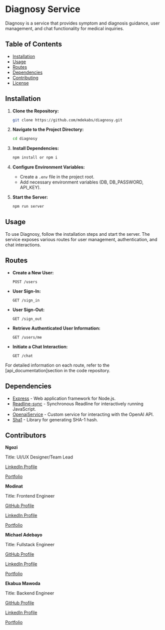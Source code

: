 
# Diagnosy Service

Diagnosy is a service that provides symptom and diagnosis guidance, user management, and chat functionality for medical inquiries.

## Table of Contents

- [Installation](#installation)
- [Usage](#usage)
- [Routes](#routes)
- [Dependencies](#dependencies)
- [Contributing](#contributing)
- [License](#license)

## Installation

1. **Clone the Repository:**
   ```bash
   git clone https://github.com/mdekabs/diagnosy.git
   ```

2. **Navigate to the Project Directory:**
   ```bash
   cd diagnosy
   ```

3. **Install Dependencies:**
   ```bash
   npm install or npm i
   ```

4. **Configure Environment Variables:**
   - Create a `.env` file in the project root.
   - Add necessary environment variables (DB, DB_PASSWORD, API_KEY).

5. **Start the Server:**
   ```bash
   npm run server
   ```

## Usage

To use Diagnosy, follow the installation steps and start the server. The service exposes various routes for user management, authentication, and chat interactions.

## Routes

- **Create a New User:**
  ```
  POST /users
  ```
  
- **User Sign-In:**
  ```
  GET /sign_in
  ```

- **User Sign-Out:**
  ```
  GET /sign_out
  ```

- **Retrieve Authenticated User Information:**
  ```
  GET /users/me
  ```

- **Initiate a Chat Interaction:**
  ```
  GET /chat
  ```

For detailed information on each route, refer to the [api_documentation]section in the code repository.

## Dependencies

- [Express](https://expressjs.com/) - Web application framework for Node.js.
- [Readline-sync](https://www.npmjs.com/package/readline-sync) - Synchronous Readline for interactively running JavaScript.
- [OpenaiService](#) - Custom service for interacting with the OpenAI API.
- [Sha1](https://www.npmjs.com/package/sha1) - Library for generating SHA-1 hash.

## Contributors
**Ngozi**

Title: UI/UX Designer/Team Lead

[LinkedIn Profile](https://www.linkedin.com/in/michael-adebayo-637507251/)

[Portfolio](https://mikerock.tech)


**Modinat**

Title: Frontend Engineer

[GitHub Profile](https://github.com/Modinat1)

[LinkedIn Profile](https://www.linkedin.com/in/michael-adebayo-637507251/)

[Portfolio](https://mikerock.tech)


**Michael Adebayo**

Title: Fullstack Engineer

[GitHub Profile](https://github.com/MikeRock51)

[LinkedIn Profile](https://www.linkedin.com/in/michael-adebayo-637507251/)

[Portfolio](https://mikerock.tech)

**Ekabua Mawoda**

Title: Backend Engineer

[GitHub Profile](github.com/mdekabs)

[LinkedIn Profile](linkedin/in/emawoda)

[Portfolio](www.mdstorms.cloud)
